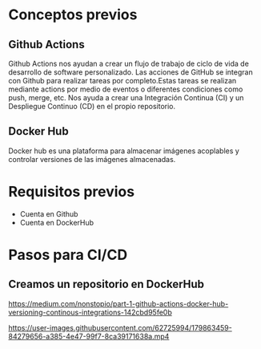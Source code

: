 # Conceptos previos
## Github Actions

Github Actions nos ayudan a crear un flujo de trabajo de ciclo de vida de desarrollo de software personalizado. Las acciones de GitHub se integran con Github para realizar tareas por completo.Estas tareas se realizan mediante actions por medio de eventos o diferentes condiciones como push, merge, etc. 
Nos ayuda a crear una Integración Continua (CI) y un Despliegue Continuo (CD) en el propio repositorio.

## Docker Hub

Docker hub es una plataforma para almacenar imágenes acoplables y controlar versiones de las imágenes almacenadas.
# Requisitos previos

* Cuenta en Github
* Cuenta en DockerHub

# Pasos para CI/CD


## Creamos un repositorio en DockerHub

https://medium.com/nonstopio/part-1-github-actions-docker-hub-versioning-continous-integrations-142cbd95fe0b


https://user-images.githubusercontent.com/62725994/179863459-84279656-a385-4e47-99f7-8ca39171638a.mp4
